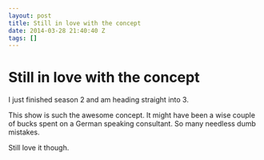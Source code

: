 ```yaml
---
layout: post
title: Still in love with the concept
date: 2014-03-28 21:40:40 Z
tags: []
---
```

# Still in love with the concept

I just finished season 2 and am heading straight into 3.

This show is such the awesome concept. It might have been a wise couple of bucks spent on a German speaking consultant. So many needless dumb mistakes.

Still love it though.
